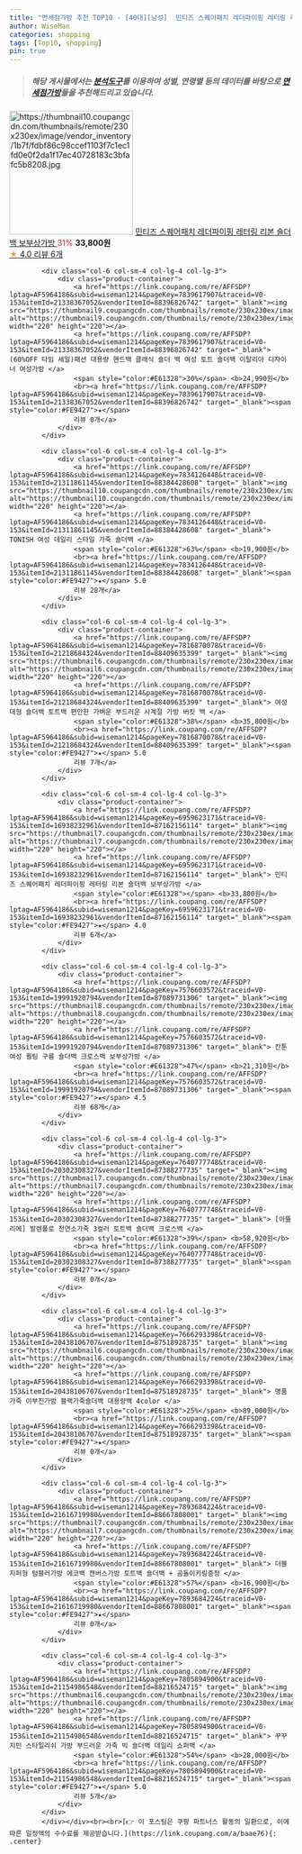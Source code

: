 ```yaml
---
title: "면세점가방 추천 TOP10 - [40대][남성]  민티즈 스퀘어패치 레더파이핑 레터링 리본 숄더백 보부상가방 "
author: WiseMan
categories: shopping
tags: [Top10, shopping]
pin: true
---
```


> ##### 해당 게시물에서는 [**분석도구**](https://itemscout.io/)를 이용하여 **성별**, **연령별** 등의 데이터를 바탕으로 [**면세점가방**](https://link.coupang.com/a/baae76)들을 추천해드리고 있습니다.
<div class="container"><div class="row">
            <div class="col-6 col-sm-4 col-lg-4 col-lg-3">
                <div class="product-container">
                    <a href="https://link.coupang.com/re/AFFSDP?lptag=AF5964186&subid=wiseman1214&pageKey=6959623171&traceid=V0-153&itemId=16938232958&vendorItemId=87162156105" target="_blank"><img src="https://thumbnail10.coupangcdn.com/thumbnails/remote/230x230ex/image/vendor_inventory/1b7f/fdbf86c98ccef1103f7c1ec1fd0e0f2da1f17ec40728183c3bfafc5b8208.jpg" alt="https://thumbnail10.coupangcdn.com/thumbnails/remote/230x230ex/image/vendor_inventory/1b7f/fdbf86c98ccef1103f7c1ec1fd0e0f2da1f17ec40728183c3bfafc5b8208.jpg" width="220" height="220"></a>
                    <a href="https://link.coupang.com/re/AFFSDP?lptag=AF5964186&subid=wiseman1214&pageKey=6959623171&traceid=V0-153&itemId=16938232958&vendorItemId=87162156105" target="_blank"> 민티즈 스퀘어패치 레더파이핑 레터링 리본 숄더백 보부상가방 </a>
                    <span style="color:#E61328">31%</span> <b>33,800원</b>
                    <br><a href="https://link.coupang.com/re/AFFSDP?lptag=AF5964186&subid=wiseman1214&pageKey=6959623171&traceid=V0-153&itemId=16938232958&vendorItemId=87162156105" target="_blank"><span style="color:#FE9427">★</span> 4.0
                    리뷰 6개</a>
                </div>
            </div>
            
            <div class="col-6 col-sm-4 col-lg-4 col-lg-3">
                <div class="product-container">
                    <a href="https://link.coupang.com/re/AFFSDP?lptag=AF5964186&subid=wiseman1214&pageKey=7839617907&traceid=V0-153&itemId=21338367052&vendorItemId=88396826742" target="_blank"><img src="https://thumbnail9.coupangcdn.com/thumbnails/remote/230x230ex/image/vendor_inventory/310f/024e0bea0e926c8c9082cf709555bd784882f8edc8369747740156ef6bf2.png" alt="https://thumbnail9.coupangcdn.com/thumbnails/remote/230x230ex/image/vendor_inventory/310f/024e0bea0e926c8c9082cf709555bd784882f8edc8369747740156ef6bf2.png" width="220" height="220"></a>
                    <a href="https://link.coupang.com/re/AFFSDP?lptag=AF5964186&subid=wiseman1214&pageKey=7839617907&traceid=V0-153&itemId=21338367052&vendorItemId=88396826742" target="_blank"> (60%OFF 타임 세일)패션 대용량 핸드백 클래식 숄더 백 여성 토트 숄더백 이탈리아 디자이너 여성가방 </a>
                    <span style="color:#E61328">30%</span> <b>24,990원</b>
                    <br><a href="https://link.coupang.com/re/AFFSDP?lptag=AF5964186&subid=wiseman1214&pageKey=7839617907&traceid=V0-153&itemId=21338367052&vendorItemId=88396826742" target="_blank"><span style="color:#FE9427">★</span> 
                    리뷰 0개</a>
                </div>
            </div>
            
            <div class="col-6 col-sm-4 col-lg-4 col-lg-3">
                <div class="product-container">
                    <a href="https://link.coupang.com/re/AFFSDP?lptag=AF5964186&subid=wiseman1214&pageKey=7834126448&traceid=V0-153&itemId=21311861145&vendorItemId=88384428608" target="_blank"><img src="https://thumbnail10.coupangcdn.com/thumbnails/remote/230x230ex/image/vendor_inventory/2101/4d56b3a9956e2cbe686b816f09c5df5294de8d498e743409ac86714eba01.jpg" alt="https://thumbnail10.coupangcdn.com/thumbnails/remote/230x230ex/image/vendor_inventory/2101/4d56b3a9956e2cbe686b816f09c5df5294de8d498e743409ac86714eba01.jpg" width="220" height="220"></a>
                    <a href="https://link.coupang.com/re/AFFSDP?lptag=AF5964186&subid=wiseman1214&pageKey=7834126448&traceid=V0-153&itemId=21311861145&vendorItemId=88384428608" target="_blank"> TONISH 여성 데일리 스타일 가죽 숄더백 </a>
                    <span style="color:#E61328">63%</span> <b>19,900원</b>
                    <br><a href="https://link.coupang.com/re/AFFSDP?lptag=AF5964186&subid=wiseman1214&pageKey=7834126448&traceid=V0-153&itemId=21311861145&vendorItemId=88384428608" target="_blank"><span style="color:#FE9427">★</span> 5.0
                    리뷰 28개</a>
                </div>
            </div>
            
            <div class="col-6 col-sm-4 col-lg-4 col-lg-3">
                <div class="product-container">
                    <a href="https://link.coupang.com/re/AFFSDP?lptag=AF5964186&subid=wiseman1214&pageKey=7816870078&traceid=V0-153&itemId=21218684324&vendorItemId=88409635399" target="_blank"><img src="https://thumbnail6.coupangcdn.com/thumbnails/remote/230x230ex/image/vendor_inventory/96a3/84281cb82e0db4a9c16cb3995c8339352c40343807d14906516733cc2798.jpg" alt="https://thumbnail6.coupangcdn.com/thumbnails/remote/230x230ex/image/vendor_inventory/96a3/84281cb82e0db4a9c16cb3995c8339352c40343807d14906516733cc2798.jpg" width="220" height="220"></a>
                    <a href="https://link.coupang.com/re/AFFSDP?lptag=AF5964186&subid=wiseman1214&pageKey=7816870078&traceid=V0-153&itemId=21218684324&vendorItemId=88409635399" target="_blank"> 여성 대형 숄더백 토트백 편안한 가벼운 부드러운 사계절 가방 버킷 백 </a>
                    <span style="color:#E61328">38%</span> <b>35,800원</b>
                    <br><a href="https://link.coupang.com/re/AFFSDP?lptag=AF5964186&subid=wiseman1214&pageKey=7816870078&traceid=V0-153&itemId=21218684324&vendorItemId=88409635399" target="_blank"><span style="color:#FE9427">★</span> 5.0
                    리뷰 7개</a>
                </div>
            </div>
            
            <div class="col-6 col-sm-4 col-lg-4 col-lg-3">
                <div class="product-container">
                    <a href="https://link.coupang.com/re/AFFSDP?lptag=AF5964186&subid=wiseman1214&pageKey=6959623171&traceid=V0-153&itemId=16938232961&vendorItemId=87162156114" target="_blank"><img src="https://thumbnail7.coupangcdn.com/thumbnails/remote/230x230ex/image/vendor_inventory/4f23/4334301e5ee985f6788f3d28766de0777d7c44089eb5e633c28e5b1cec69.jpg" alt="https://thumbnail7.coupangcdn.com/thumbnails/remote/230x230ex/image/vendor_inventory/4f23/4334301e5ee985f6788f3d28766de0777d7c44089eb5e633c28e5b1cec69.jpg" width="220" height="220"></a>
                    <a href="https://link.coupang.com/re/AFFSDP?lptag=AF5964186&subid=wiseman1214&pageKey=6959623171&traceid=V0-153&itemId=16938232961&vendorItemId=87162156114" target="_blank"> 민티즈 스퀘어패치 레더파이핑 레터링 리본 숄더백 보부상가방 </a>
                    <span style="color:#E61328"></span> <b>33,800원</b>
                    <br><a href="https://link.coupang.com/re/AFFSDP?lptag=AF5964186&subid=wiseman1214&pageKey=6959623171&traceid=V0-153&itemId=16938232961&vendorItemId=87162156114" target="_blank"><span style="color:#FE9427">★</span> 4.0
                    리뷰 6개</a>
                </div>
            </div>
            
            <div class="col-6 col-sm-4 col-lg-4 col-lg-3">
                <div class="product-container">
                    <a href="https://link.coupang.com/re/AFFSDP?lptag=AF5964186&subid=wiseman1214&pageKey=7576603572&traceid=V0-153&itemId=19991920794&vendorItemId=87089731306" target="_blank"><img src="https://thumbnail8.coupangcdn.com/thumbnails/remote/230x230ex/image/vendor_inventory/67bd/bbdd7031ac253db72c8d5bba469ab73e6726a8954cd50a73d3ca98fe46ec.jpg" alt="https://thumbnail8.coupangcdn.com/thumbnails/remote/230x230ex/image/vendor_inventory/67bd/bbdd7031ac253db72c8d5bba469ab73e6726a8954cd50a73d3ca98fe46ec.jpg" width="220" height="220"></a>
                    <a href="https://link.coupang.com/re/AFFSDP?lptag=AF5964186&subid=wiseman1214&pageKey=7576603572&traceid=V0-153&itemId=19991920794&vendorItemId=87089731306" target="_blank"> 칸툰 여성 퀼팅 구름 숄더백 크로스백 보부상가방 </a>
                    <span style="color:#E61328">47%</span> <b>21,310원</b>
                    <br><a href="https://link.coupang.com/re/AFFSDP?lptag=AF5964186&subid=wiseman1214&pageKey=7576603572&traceid=V0-153&itemId=19991920794&vendorItemId=87089731306" target="_blank"><span style="color:#FE9427">★</span> 4.5
                    리뷰 68개</a>
                </div>
            </div>
            
            <div class="col-6 col-sm-4 col-lg-4 col-lg-3">
                <div class="product-container">
                    <a href="https://link.coupang.com/re/AFFSDP?lptag=AF5964186&subid=wiseman1214&pageKey=7640777748&traceid=V0-153&itemId=20302308327&vendorItemId=87388277735" target="_blank"><img src="https://thumbnail7.coupangcdn.com/thumbnails/remote/230x230ex/image/vendor_inventory/352a/8f5fe0364e381f678688c390cbf83d5fcb56c3861201d0795d099d9fac18.jpg" alt="https://thumbnail7.coupangcdn.com/thumbnails/remote/230x230ex/image/vendor_inventory/352a/8f5fe0364e381f678688c390cbf83d5fcb56c3861201d0795d099d9fac18.jpg" width="220" height="220"></a>
                    <a href="https://link.coupang.com/re/AFFSDP?lptag=AF5964186&subid=wiseman1214&pageKey=7640777748&traceid=V0-153&itemId=20302308327&vendorItemId=87388277735" target="_blank"> [아뜰리에] 발렌폴로 천연소가죽 3컬러 토트백 숄더백 크로스백 </a>
                    <span style="color:#E61328">39%</span> <b>58,920원</b>
                    <br><a href="https://link.coupang.com/re/AFFSDP?lptag=AF5964186&subid=wiseman1214&pageKey=7640777748&traceid=V0-153&itemId=20302308327&vendorItemId=87388277735" target="_blank"><span style="color:#FE9427">★</span> 
                    리뷰 0개</a>
                </div>
            </div>
            
            <div class="col-6 col-sm-4 col-lg-4 col-lg-3">
                <div class="product-container">
                    <a href="https://link.coupang.com/re/AFFSDP?lptag=AF5964186&subid=wiseman1214&pageKey=7666293398&traceid=V0-153&itemId=20438106707&vendorItemId=87518928735" target="_blank"><img src="https://thumbnail6.coupangcdn.com/thumbnails/remote/230x230ex/image/vendor_inventory/2a4e/d129be1eff34f267ded322deee24f07456a0fb11ab1ed7694a89251c9626.jpg" alt="https://thumbnail6.coupangcdn.com/thumbnails/remote/230x230ex/image/vendor_inventory/2a4e/d129be1eff34f267ded322deee24f07456a0fb11ab1ed7694a89251c9626.jpg" width="220" height="220"></a>
                    <a href="https://link.coupang.com/re/AFFSDP?lptag=AF5964186&subid=wiseman1214&pageKey=7666293398&traceid=V0-153&itemId=20438106707&vendorItemId=87518928735" target="_blank"> 명품가죽 이부진가방 블랙가죽숄더백 대용량백 4color </a>
                    <span style="color:#E61328">25%</span> <b>89,000원</b>
                    <br><a href="https://link.coupang.com/re/AFFSDP?lptag=AF5964186&subid=wiseman1214&pageKey=7666293398&traceid=V0-153&itemId=20438106707&vendorItemId=87518928735" target="_blank"><span style="color:#FE9427">★</span> 
                    리뷰 0개</a>
                </div>
            </div>
            
            <div class="col-6 col-sm-4 col-lg-4 col-lg-3">
                <div class="product-container">
                    <a href="https://link.coupang.com/re/AFFSDP?lptag=AF5964186&subid=wiseman1214&pageKey=7893684224&traceid=V0-153&itemId=21616719980&vendorItemId=88667808001" target="_blank"><img src="https://thumbnail7.coupangcdn.com/thumbnails/remote/230x230ex/image/vendor_inventory/ff86/b917414cadf04e979226ff93176c60e9220f432f0841beb396e91ce24b41.jpg" alt="https://thumbnail7.coupangcdn.com/thumbnails/remote/230x230ex/image/vendor_inventory/ff86/b917414cadf04e979226ff93176c60e9220f432f0841beb396e91ce24b41.jpg" width="220" height="220"></a>
                    <a href="https://link.coupang.com/re/AFFSDP?lptag=AF5964186&subid=wiseman1214&pageKey=7893684224&traceid=V0-153&itemId=21616719980&vendorItemId=88667808001" target="_blank"> 더블 지퍼형 텀블러가방 에코백 캔버스가방 토트백 숄더백 + 곰돌이키링증정 </a>
                    <span style="color:#E61328">57%</span> <b>16,900원</b>
                    <br><a href="https://link.coupang.com/re/AFFSDP?lptag=AF5964186&subid=wiseman1214&pageKey=7893684224&traceid=V0-153&itemId=21616719980&vendorItemId=88667808001" target="_blank"><span style="color:#FE9427">★</span> 
                    리뷰 0개</a>
                </div>
            </div>
            
            <div class="col-6 col-sm-4 col-lg-4 col-lg-3">
                <div class="product-container">
                    <a href="https://link.coupang.com/re/AFFSDP?lptag=AF5964186&subid=wiseman1214&pageKey=7805894900&traceid=V0-153&itemId=21154986548&vendorItemId=88216524715" target="_blank"><img src="https://thumbnail6.coupangcdn.com/thumbnails/remote/230x230ex/image/vendor_inventory/c8ea/478685fb85541a2f1529714a8f7c69d493920a41c6cec203f417b1dcc586.jpeg" alt="https://thumbnail6.coupangcdn.com/thumbnails/remote/230x230ex/image/vendor_inventory/c8ea/478685fb85541a2f1529714a8f7c69d493920a41c6cec203f417b1dcc586.jpeg" width="220" height="220"></a>
                    <a href="https://link.coupang.com/re/AFFSDP?lptag=AF5964186&subid=wiseman1214&pageKey=7805894900&traceid=V0-153&itemId=21154986548&vendorItemId=88216524715" target="_blank"> 꾸꾸지민 스타일리쉬 가방 부드러운 가죽 빅 숄더백 데일리 쇼퍼백 </a>
                    <span style="color:#E61328">54%</span> <b>28,000원</b>
                    <br><a href="https://link.coupang.com/re/AFFSDP?lptag=AF5964186&subid=wiseman1214&pageKey=7805894900&traceid=V0-153&itemId=21154986548&vendorItemId=88216524715" target="_blank"><span style="color:#FE9427">★</span> 5.0
                    리뷰 5개</a>
                </div>
            </div>
            </div></div><br><br>[👉 이 포스팅은 쿠팡 파트너스 활동의 일환으로, 이에 따른 일정액의 수수료를 제공받습니다.](https://link.coupang.com/a/baae76){: .center}